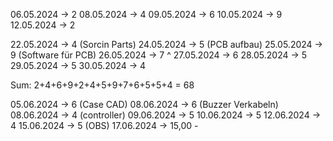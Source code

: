 06.05.2024 -> 2
08.05.2024 -> 4
09.05.2024 -> 6
10.05.2024 -> 9
12.05.2024 -> 2

22.05.2024 -> 4 (Sorcin Parts)
24.05.2024 -> 5 (PCB aufbau)
25.05.2024 -> 9 (Software für PCB)
26.05.2024 -> 7 ^
27.05.2024 -> 6
28.05.2024 -> 5
29.05.2024 -> 5
30.05.2024 -> 4

Sum: 2+4+6+9+2+4+5+9+7+6+5+5+4 = 68

05.06.2024 -> 6 (Case CAD)
08.06.2024 -> 6 (Buzzer Verkabeln)
08.06.2024 -> 4 (controller)
09.06.2024 -> 5 
10.06.2024 -> 5
12.06.2024 -> 4
15.06.2024 -> 5 (OBS)
17.06.2024 -> 15,00 - 